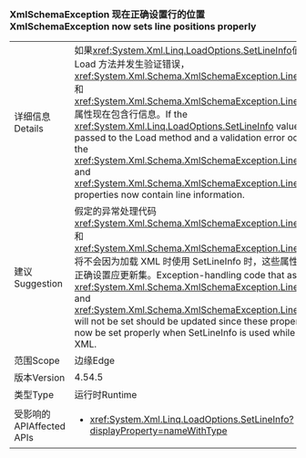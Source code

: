 ### <a name="xmlschemaexception-now-sets-line-positions-properly"></a><span data-ttu-id="ad154-101">XmlSchemaException 现在正确设置行的位置</span><span class="sxs-lookup"><span data-stu-id="ad154-101">XmlSchemaException now sets line positions properly</span></span>

|   |   |
|---|---|
|<span data-ttu-id="ad154-102">详细信息</span><span class="sxs-lookup"><span data-stu-id="ad154-102">Details</span></span>|<span data-ttu-id="ad154-103">如果<xref:System.Xml.Linq.LoadOptions.SetLineInfo>值传递给 Load 方法并发生验证错误，<xref:System.Xml.Schema.XmlSchemaException.LineNumber>和<xref:System.Xml.Schema.XmlSchemaException.LinePosition>属性现在包含行信息。</span><span class="sxs-lookup"><span data-stu-id="ad154-103">If the <xref:System.Xml.Linq.LoadOptions.SetLineInfo> value is passed to the Load method and a validation error occurs, the <xref:System.Xml.Schema.XmlSchemaException.LineNumber> and <xref:System.Xml.Schema.XmlSchemaException.LinePosition> properties now contain line information.</span></span>|
|<span data-ttu-id="ad154-104">建议</span><span class="sxs-lookup"><span data-stu-id="ad154-104">Suggestion</span></span>|<span data-ttu-id="ad154-105">假定的异常处理代码<xref:System.Xml.Schema.XmlSchemaException.LineNumber>和<xref:System.Xml.Schema.XmlSchemaException.LinePosition>将不会因为加载 XML 时使用 SetLineInfo 时，这些属性将立即正确设置应更新集。</span><span class="sxs-lookup"><span data-stu-id="ad154-105">Exception-handling code that assumes <xref:System.Xml.Schema.XmlSchemaException.LineNumber> and <xref:System.Xml.Schema.XmlSchemaException.LinePosition> will not be set should be updated since these properties will now be set properly when SetLineInfo is used while loading XML.</span></span>|
|<span data-ttu-id="ad154-106">范围</span><span class="sxs-lookup"><span data-stu-id="ad154-106">Scope</span></span>|<span data-ttu-id="ad154-107">边缘</span><span class="sxs-lookup"><span data-stu-id="ad154-107">Edge</span></span>|
|<span data-ttu-id="ad154-108">版本</span><span class="sxs-lookup"><span data-stu-id="ad154-108">Version</span></span>|<span data-ttu-id="ad154-109">4.5</span><span class="sxs-lookup"><span data-stu-id="ad154-109">4.5</span></span>|
|<span data-ttu-id="ad154-110">类型</span><span class="sxs-lookup"><span data-stu-id="ad154-110">Type</span></span>|<span data-ttu-id="ad154-111">运行时</span><span class="sxs-lookup"><span data-stu-id="ad154-111">Runtime</span></span>|
|<span data-ttu-id="ad154-112">受影响的 API</span><span class="sxs-lookup"><span data-stu-id="ad154-112">Affected APIs</span></span>|<ul><li><xref:System.Xml.Linq.LoadOptions.SetLineInfo?displayProperty=nameWithType></li></ul>|

